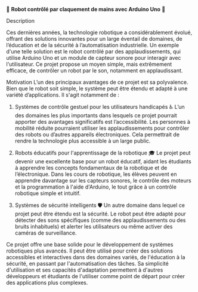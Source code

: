 🤖 **Robot contrôlé par claquement de mains avec Arduino Uno** 👏

Description

Ces dernières années, la technologie robotique a considérablement évolué, offrant des solutions innovantes pour un large éventail de domaines, de l’éducation et de la sécurité à l’automatisation industrielle. Un exemple d'une telle solution est le robot contrôlé par des applaudissements, qui utilise Arduino Uno et un module de capteur sonore pour interagir avec l'utilisateur. Ce projet propose un moyen simple, mais extrêmement efficace, de contrôler un robot par le son, notamment en applaudissant.

Motivation
L’un des principaux avantages de ce projet est sa polyvalence. Bien que le robot soit simple, le système peut être étendu et adapté à une variété d’applications. Il s'agit notamment de :

1. Systèmes de contrôle gestuel pour les utilisateurs handicapés ♿
L’un des domaines les plus importants dans lesquels ce projet pourrait apporter des avantages significatifs est l’accessibilité. Les personnes à mobilité réduite pourraient utiliser les applaudissements pour contrôler des robots ou d’autres appareils électroniques. Cela permettrait de rendre la technologie plus accessible à un large public.

2. Robots éducatifs pour l'apprentissage de la robotique 🎓
Le projet peut devenir une excellente base pour un robot éducatif, aidant les étudiants à apprendre les concepts fondamentaux de la robotique et de l’électronique. Dans les cours de robotique, les élèves peuvent en apprendre davantage sur les capteurs sonores, le contrôle des moteurs et la programmation à l'aide d'Arduino, le tout grâce à un contrôle robotique simple et intuitif.

3. Systèmes de sécurité intelligents 🛡️
Un autre domaine dans lequel ce projet peut être étendu est la sécurité. Le robot peut être adapté pour détecter des sons spécifiques (comme des applaudissements ou des bruits inhabituels) et alerter les utilisateurs ou même activer des caméras de surveillance.

Ce projet offre une base solide pour le développement de systèmes robotiques plus avancés. Il peut être utilisé pour créer des solutions accessibles et interactives dans des domaines variés, de l'éducation à la sécurité, en passant par l'automatisation des tâches. Sa simplicité d'utilisation et ses capacités d'adaptation permettent à d'autres développeurs et étudiants de l'utiliser comme point de départ pour créer des applications plus complexes.

